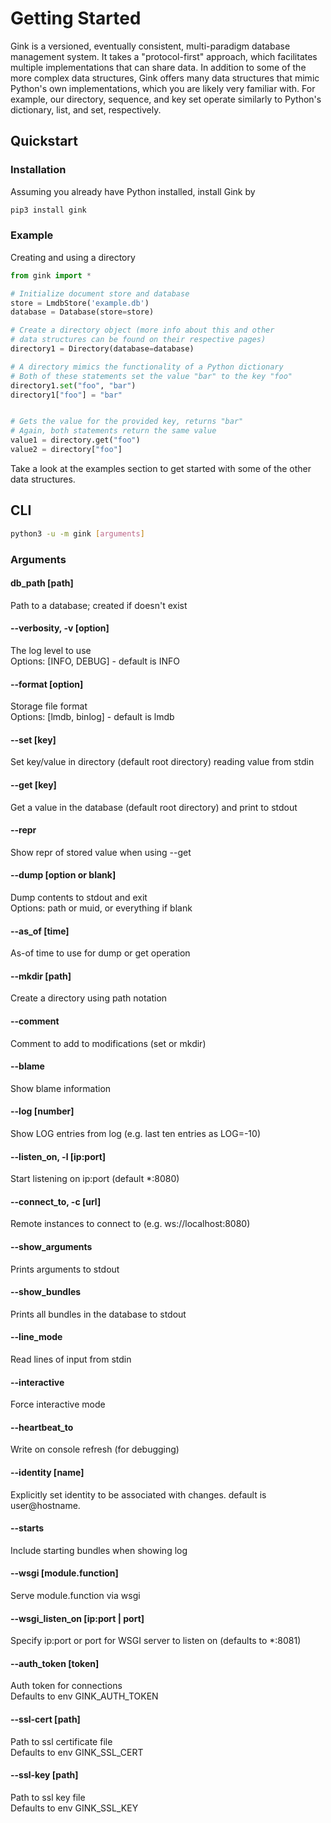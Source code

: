 # Getting Started
Gink is a versioned, eventually consistent, multi-paradigm database management system. It takes a "protocol-first" approach, which facilitates multiple implementations that can share data. In addition to some of the more complex data structures, Gink offers many data structures that mimic Python's own implementations, which you are likely very familiar with. For example, our directory, sequence, and key set operate similarly to Python's dictionary, list, and set, respectively.

## Quickstart

### Installation
Assuming you already have Python installed, install Gink by
```sh
pip3 install gink
```

### Example
Creating and using a directory

``` python
from gink import *

# Initialize document store and database
store = LmdbStore('example.db')
database = Database(store=store)

# Create a directory object (more info about this and other
# data structures can be found on their respective pages)
directory1 = Directory(database=database)

# A directory mimics the functionality of a Python dictionary
# Both of these statements set the value "bar" to the key "foo"
directory1.set("foo", "bar")
directory1["foo"] = "bar"


# Gets the value for the provided key, returns "bar"
# Again, both statements return the same value
value1 = directory.get("foo")
value2 = directory["foo"]

```

Take a look at the examples section to get started with some of the other data structures.

## CLI
```sh
python3 -u -m gink [arguments]
```

### Arguments

#### db_path [path]
Path to a database; created if doesn't exist

#### --verbosity, -v [option]
The log level to use \
Options: [INFO, DEBUG] - default is INFO

#### --format [option]
Storage file format \
Options: [lmdb, binlog] - default is lmdb

#### --set [key]
Set key/value in directory (default root directory) reading value from stdin

#### --get [key]
Get a value in the database (default root directory) and print to stdout

#### --repr
Show repr of stored value when using --get

#### --dump [option or blank]
Dump contents to stdout and exit \
Options: path or muid, or everything if blank

#### --as_of [time]
As-of time to use for dump or get operation

#### --mkdir [path]
Create a directory using path notation

#### --comment
Comment to add to modifications (set or mkdir)

#### --blame
Show blame information

#### --log [number]
Show LOG entries from log (e.g. last ten entries as LOG=-10)

#### --listen_on, -l [ip:port]
Start listening on ip:port (default *:8080)

#### --connect_to, -c [url]
Remote instances to connect to (e.g. ws://localhost:8080)

#### --show_arguments
Prints arguments to stdout

#### --show_bundles
Prints all bundles in the database to stdout

#### --line_mode
Read lines of input from stdin

#### --interactive
Force interactive mode

#### --heartbeat_to
Write on console refresh (for debugging)

#### --identity [name]
Explicitly set identity to be associated with changes. default is user@hostname.

#### --starts
Include starting bundles when showing log

#### --wsgi [module.function]
Serve module.function via wsgi

#### --wsgi_listen_on [ip:port | port]
Specify ip:port or port for WSGI server to listen on (defaults to *:8081)

#### --auth_token [token]
Auth token for connections \
Defaults to env GINK_AUTH_TOKEN

#### --ssl-cert [path]
Path to ssl certificate file \
Defaults to env GINK_SSL_CERT

#### --ssl-key [path]
Path to ssl key file \
Defaults to env GINK_SSL_KEY
